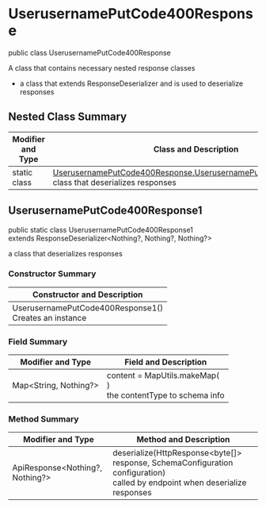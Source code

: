 # UserusernamePutCode400Response

public class UserusernamePutCode400Response

A class that contains necessary nested response classes
- a class that extends ResponseDeserializer and is used to deserialize responses

## Nested Class Summary
| Modifier and Type | Class and Description |
| ----------------- | --------------------- |
| static class | [UserusernamePutCode400Response.UserusernamePutCode400Response1](#userusernameputcode400response1)<br>class that deserializes responses |

## UserusernamePutCode400Response1
public static class UserusernamePutCode400Response1<br>
extends ResponseDeserializer<Nothing?, Nothing?, Nothing?>

a class that deserializes responses

### Constructor Summary
| Constructor and Description |
| --------------------------- |
| UserusernamePutCode400Response1()<br>Creates an instance |

### Field Summary
| Modifier and Type | Field and Description |
| ----------------- | --------------------- |
| Map<String, Nothing?> | content =  MapUtils.makeMap(<br>)<br>the contentType to schema info |

### Method Summary
| Modifier and Type | Method and Description |
| ----------------- | ---------------------- |
| ApiResponse<Nothing?, Nothing?> | deserialize(HttpResponse<byte[]> response, SchemaConfiguration configuration)<br>called by endpoint when deserialize responses |
